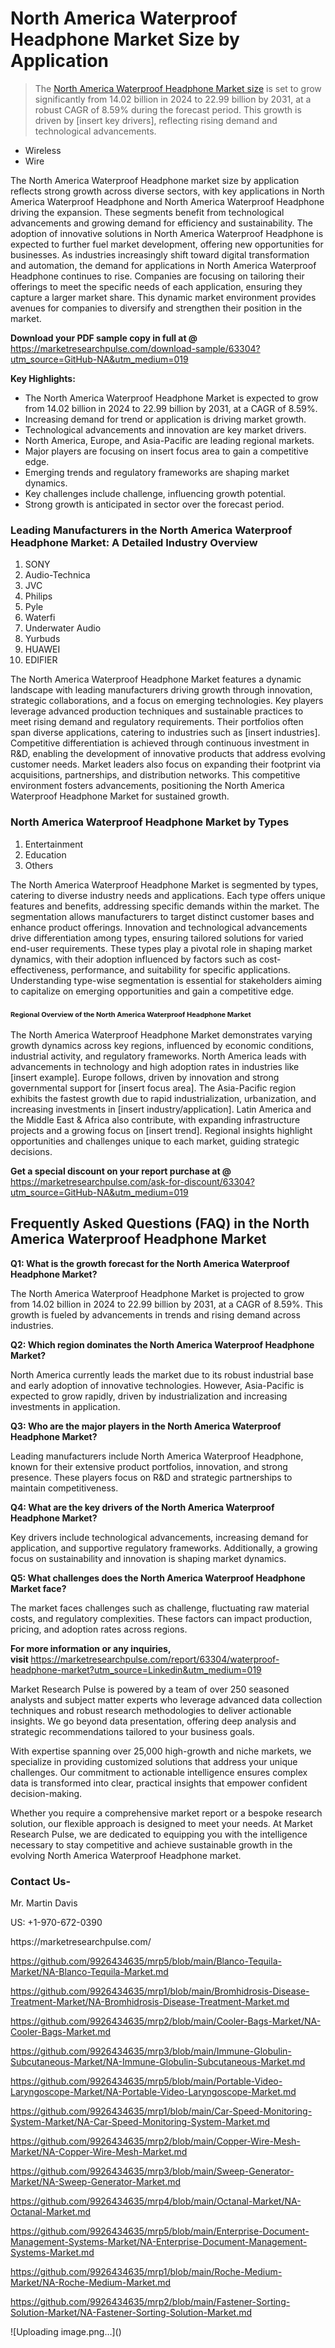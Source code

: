 <h1>North America Waterproof Headphone Market&nbsp;Size by Application</h1><blockquote><p>The <a href="https://marketresearchpulse.com/download-sample/63304?utm_source=GitHub-NA&amp;utm_medium=019">North America Waterproof Headphone Market size</a> is set to grow significantly from 14.02 billion in 2024 to 22.99 billion by 2031, at a robust CAGR of 8.59% during the forecast period. This growth is driven by [insert key drivers], reflecting rising demand and technological advancements.</p></blockquote><ul><li>Wireless <li> Wire</li></ul><p>The North America Waterproof Headphone market size by application reflects strong growth across diverse sectors, with key applications in North America Waterproof Headphone and North America Waterproof Headphone driving the expansion. These segments benefit from technological advancements and growing demand for efficiency and sustainability. The adoption of innovative solutions in North America Waterproof Headphone is expected to further fuel market development, offering new opportunities for businesses. As industries increasingly shift toward digital transformation and automation, the demand for applications in North America Waterproof Headphone continues to rise. Companies are focusing on tailoring their offerings to meet the specific needs of each application, ensuring they capture a larger market share. This dynamic market environment provides avenues for companies to diversify and strengthen their position in the market.</p><p><strong>Download your PDF sample copy in full at @ </strong><a href="https://marketresearchpulse.com/download-sample/63304?utm_source=GitHub-NA&amp;utm_medium=019">https://marketresearchpulse.com/download-sample/63304?utm_source=GitHub-NA&amp;utm_medium=019</a></p><p><strong>Key Highlights: </strong></p><ul><li>The North America Waterproof Headphone Market is expected to grow from 14.02 billion in 2024 to 22.99 billion by 2031, at a CAGR of 8.59%.</li><li>Increasing demand for trend or application is driving market growth.</li><li>Technological advancements and innovation are key market drivers.</li><li>North America, Europe, and Asia-Pacific are leading regional markets.</li><li>Major players are focusing on insert focus area to gain a competitive edge.</li><li>Emerging trends and regulatory frameworks are shaping market dynamics.</li><li>Key challenges include challenge, influencing growth potential.</li><li>Strong growth is anticipated in sector over the forecast period.</li></ul><h3>Leading Manufacturers in the North America Waterproof Headphone Market: A Detailed Industry Overview</h3><ol><li>SONY</li><li>Audio-Technica</li><li>JVC</li><li>Philips</li><li>Pyle</li><li>Waterfi</li><li>Underwater Audio</li><li>Yurbuds</li><li>HUAWEI</li><li>EDIFIER</li></ol><div class="flex max-w-full flex-col flex-grow"><div class="min-h-8 text-message flex w-full flex-col items-end gap-2 whitespace-normal break-words [.text-message+&amp;]:mt-5" dir="auto" data-message-author-role="assistant" data-message-id="fd8432e4-4910-450d-b182-61b7bfb0a01f" data-message-model-slug="gpt-4o"><div class="flex w-full flex-col gap-1 empty:hidden first:pt-[3px]"><div class="markdown prose w-full break-words dark:prose-invert light"><p>The North America Waterproof Headphone Market features a dynamic landscape with leading manufacturers driving growth through innovation, strategic collaborations, and a focus on emerging technologies. Key players leverage advanced production techniques and sustainable practices to meet rising demand and regulatory requirements. Their portfolios often span diverse applications, catering to industries such as [insert industries]. Competitive differentiation is achieved through continuous investment in R&amp;D, enabling the development of innovative products that address evolving customer needs. Market leaders also focus on expanding their footprint via acquisitions, partnerships, and distribution networks. This competitive environment fosters advancements, positioning the North America Waterproof Headphone Market for sustained growth.</p></div></div></div></div><h3>North America Waterproof Headphone Market by Types</h3><ol><li>Entertainment <li> Education <li> Others</li></ol><div class="flex max-w-full flex-col flex-grow"><div class="min-h-8 text-message flex w-full flex-col items-end gap-2 whitespace-normal break-words [.text-message+&amp;]:mt-5" dir="auto" data-message-author-role="assistant" data-message-id="084470be-0bb7-4664-bddf-5156b4f41249" data-message-model-slug="gpt-4o-mini"><div class="flex w-full flex-col gap-1 empty:hidden first:pt-[3px]"><div class="markdown prose w-full break-words dark:prose-invert light"><p>The North America Waterproof Headphone Market is segmented by types, catering to diverse industry needs and applications. Each type offers unique features and benefits, addressing specific demands within the market. The segmentation allows manufacturers to target distinct customer bases and enhance product offerings. Innovation and technological advancements drive differentiation among types, ensuring tailored solutions for varied end-user requirements. These types play a pivotal role in shaping market dynamics, with their adoption influenced by factors such as cost-effectiveness, performance, and suitability for specific applications. Understanding type-wise segmentation is essential for stakeholders aiming to capitalize on emerging opportunities and gain a competitive edge.</p></div></div></div></div><h3><span style="font-size: 11px;">Regional Overview of the North America Waterproof Headphone Market</span></h3><div class="flex max-w-full flex-col flex-grow"><div class="min-h-8 text-message flex w-full flex-col items-end gap-2 whitespace-normal break-words [.text-message+&amp;]:mt-5" dir="auto" data-message-author-role="assistant" data-message-id="e9038762-ce64-4e30-91c9-9bd413514231" data-message-model-slug="gpt-4o-mini"><div class="flex w-full flex-col gap-1 empty:hidden first:pt-[3px]"><div class="markdown prose w-full break-words dark:prose-invert light"><p>The North America Waterproof Headphone Market demonstrates varying growth dynamics across key regions, influenced by economic conditions, industrial activity, and regulatory frameworks. North America leads with advancements in technology and high adoption rates in industries like [insert example]. Europe follows, driven by innovation and strong governmental support for [insert focus area]. The Asia-Pacific region exhibits the fastest growth due to rapid industrialization, urbanization, and increasing investments in [insert industry/application]. Latin America and the Middle East &amp; Africa also contribute, with expanding infrastructure projects and a growing focus on [insert trend]. Regional insights highlight opportunities and challenges unique to each market, guiding strategic decisions.</p></div></div></div></div><p><strong>Get a special discount on your report purchase at @ </strong><a href="https://marketresearchpulse.com/ask-for-discount/63304?utm_source=GitHub-NA&amp;utm_medium=019">https://marketresearchpulse.com/ask-for-discount/63304?utm_source=GitHub-NA&amp;utm_medium=019</a></p><h2>Frequently Asked Questions (FAQ) in the North America Waterproof Headphone Market</h2><p><strong>Q1: What is the growth forecast for the North America Waterproof Headphone Market?</strong></p><p>The North America Waterproof Headphone Market is projected to grow from 14.02 billion in 2024 to 22.99 billion by 2031, at a CAGR of 8.59%. This growth is fueled by advancements in trends and rising demand across industries.</p><p><strong>Q2: Which region dominates the North America Waterproof Headphone Market?</strong></p><p>North America currently leads the market due to its robust industrial base and early adoption of innovative technologies. However, Asia-Pacific is expected to grow rapidly, driven by industrialization and increasing investments in application.</p><p><strong>Q3: Who are the major players in the North America Waterproof Headphone Market?</strong></p><p>Leading manufacturers include North America Waterproof Headphone, known for their extensive product portfolios, innovation, and strong presence. These players focus on R&amp;D and strategic partnerships to maintain competitiveness.</p><p><strong>Q4: What are the key drivers of the North America Waterproof Headphone Market?</strong></p><p>Key drivers include technological advancements, increasing demand for application, and supportive regulatory frameworks. Additionally, a growing focus on sustainability and innovation is shaping market dynamics.</p><p><strong>Q5: What challenges does the North America Waterproof Headphone Market face?</strong></p><p>The market faces challenges such as challenge, fluctuating raw material costs, and regulatory complexities. These factors can impact production, pricing, and adoption rates across regions.</p><p><strong>For more information or any inquiries, visit&nbsp;</strong><a href="https://marketresearchpulse.com/report/63304/waterproof-headphone-market?utm_source=Linkedin&utm_medium=019">https://marketresearchpulse.com/report/63304/waterproof-headphone-market?utm_source=Linkedin&utm_medium=019</a></p><p>Market Research Pulse is powered by a team of over 250 seasoned analysts and subject matter experts who leverage advanced data collection techniques and robust research methodologies to deliver actionable insights. We go beyond data presentation, offering deep analysis and strategic recommendations tailored to your business goals.</p><p>With expertise spanning over 25,000 high-growth and niche markets, we specialize in providing customized solutions that address your unique challenges. Our commitment to actionable intelligence ensures complex data is transformed into clear, practical insights that empower confident decision-making.</p><p>Whether you require a comprehensive market report or a bespoke research solution, our flexible approach is designed to meet your needs. At Market Research Pulse, we are dedicated to equipping you with the intelligence necessary to stay competitive and achieve sustainable growth in the evolving North America Waterproof Headphone market.</p><h3><strong>Contact Us-</strong></h3><p>Mr. Martin Davis</p><p>US: +1-970-672-0390</p><p>https://marketresearchpulse.com/</p><p><a href="https://github.com/9926434635/mrp5/blob/main/Blanco-Tequila-Market/NA-Blanco-Tequila-Market.md">https://github.com/9926434635/mrp5/blob/main/Blanco-Tequila-Market/NA-Blanco-Tequila-Market.md</a></p><p><a href="https://github.com/9926434635/mrp1/blob/main/Bromhidrosis-Disease-Treatment-Market/NA-Bromhidrosis-Disease-Treatment-Market.md">https://github.com/9926434635/mrp1/blob/main/Bromhidrosis-Disease-Treatment-Market/NA-Bromhidrosis-Disease-Treatment-Market.md</a></p><p><a href="https://github.com/9926434635/mrp2/blob/main/Cooler-Bags-Market/NA-Cooler-Bags-Market.md">https://github.com/9926434635/mrp2/blob/main/Cooler-Bags-Market/NA-Cooler-Bags-Market.md</a></p><p><a href="https://github.com/9926434635/mrp3/blob/main/Immune-Globulin-Subcutaneous-Market/NA-Immune-Globulin-Subcutaneous-Market.md">https://github.com/9926434635/mrp3/blob/main/Immune-Globulin-Subcutaneous-Market/NA-Immune-Globulin-Subcutaneous-Market.md</a></p><p><a href="https://github.com/9926434635/mrp5/blob/main/Portable-Video-Laryngoscope-Market/NA-Portable-Video-Laryngoscope-Market.md">https://github.com/9926434635/mrp5/blob/main/Portable-Video-Laryngoscope-Market/NA-Portable-Video-Laryngoscope-Market.md</a></p><p><a href="https://github.com/9926434635/mrp1/blob/main/Car-Speed-Monitoring-System-Market/NA-Car-Speed-Monitoring-System-Market.md">https://github.com/9926434635/mrp1/blob/main/Car-Speed-Monitoring-System-Market/NA-Car-Speed-Monitoring-System-Market.md</a></p><p><a href="https://github.com/9926434635/mrp2/blob/main/Copper-Wire-Mesh-Market/NA-Copper-Wire-Mesh-Market.md">https://github.com/9926434635/mrp2/blob/main/Copper-Wire-Mesh-Market/NA-Copper-Wire-Mesh-Market.md</a></p><p><a href="https://github.com/9926434635/mrp3/blob/main/Sweep-Generator-Market/NA-Sweep-Generator-Market.md">https://github.com/9926434635/mrp3/blob/main/Sweep-Generator-Market/NA-Sweep-Generator-Market.md</a></p><p><a href="https://github.com/9926434635/mrp4/blob/main/Octanal-Market/NA-Octanal-Market.md">https://github.com/9926434635/mrp4/blob/main/Octanal-Market/NA-Octanal-Market.md</a></p><p><a href="https://github.com/9926434635/mrp5/blob/main/Enterprise-Document-Management-Systems-Market/NA-Enterprise-Document-Management-Systems-Market.md">https://github.com/9926434635/mrp5/blob/main/Enterprise-Document-Management-Systems-Market/NA-Enterprise-Document-Management-Systems-Market.md</a></p><p><a href="https://github.com/9926434635/mrp1/blob/main/Roche-Medium-Market/NA-Roche-Medium-Market.md">https://github.com/9926434635/mrp1/blob/main/Roche-Medium-Market/NA-Roche-Medium-Market.md</a></p><p><a href="https://github.com/9926434635/mrp2/blob/main/Fastener-Sorting-Solution-Market/NA-Fastener-Sorting-Solution-Market.md">https://github.com/9926434635/mrp2/blob/main/Fastener-Sorting-Solution-Market/NA-Fastener-Sorting-Solution-Market.md</a></p>
![Uploading image.png…]()

